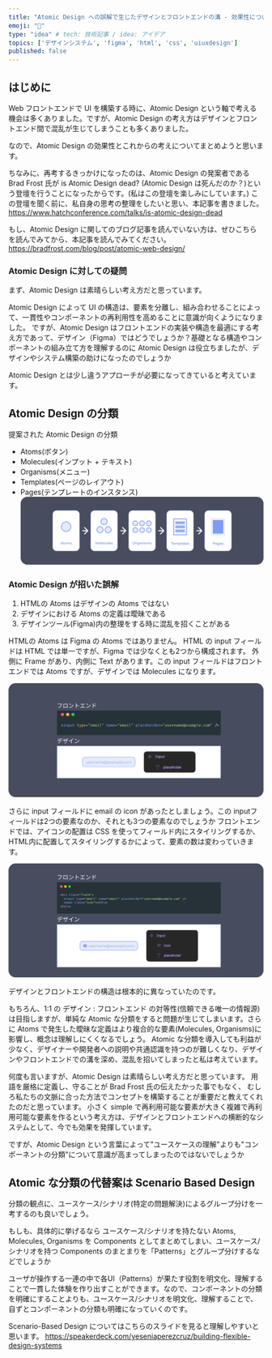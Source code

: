 ```yaml
---
title: "Atomic Design への誤解で生じたデザインとフロントエンドの溝 - 効果性について再考する"
emoji: "🎨"
type: "idea" # tech: 技術記事 / idea: アイデア
topics: ['デザインシステム', 'figma', 'html', 'css', 'uiuxdesign']
published: false
---
```

## はじめに
Web フロントエンドで UI を構築する時に、Atomic Design という軸で考える機会は多くありました。ですが、Atomic Design の考え方はデザインとフロントエンド間で混乱が生じてしまうことも多くありました。

なので、Atomic Design の効果性とこれからの考えについてまとめようと思います。

ちなみに、再考するきっかけになったのは、Atomic Design の発案者である Brad Frost 氏が is Atomic Design dead? (Atomic Design は死んだのか？)という登壇を行うことになったからです。(私はこの登壇を楽しみにしています。)
この登壇を聞く前に、私自身の思考の整理をしたいと思い、本記事を書きました。
https://www.hatchconference.com/talks/is-atomic-design-dead

もし、Atomic Design に関してのブログ記事を読んでいない方は、ぜひこちらを読んでみてから、本記事を読んでみてください。
https://bradfrost.com/blog/post/atomic-web-design/

### Atomic Design に対しての疑問
まず、Atomic Design は素晴らしい考え方だと思っています。

Atomic Design によって UI の構造は、要素を分離し、組み合わせることによって、一貫性やコンポーネントの再利用性を高めることに意識が向くようになりました。
ですが、Atomic Design はフロントエンドの実装や構造を最適にする考え方であって、デザイン（Figma）ではどうでしょうか？基礎となる構造やコンポーネントの組み立て方を理解するのに Atomic Design は役立ちましたが、デザインやシステム構築の助けになったのでしょうか

Atomic Design とは少し違うアプローチが必要になってきていると考えています。

## Atomic Design の分類
提案された Atomic Design の分類
- Atoms(ボタン)
- Molecules(インプット + テキスト)
- Organisms(メニュー)
- Templates(ページのレイアウト)
- Pages(テンプレートのインスタンス)
![](/images/atomic-design-01.png)

### Atomic Design が招いた誤解
1. HTMLの Atoms はデザインの Atoms ではない 
2. デザインにおける Atoms の定義は曖昧である
3. デザインツール(Figma)内の整理をする時に混乱を招くことがある 

HTMLの Atoms は Figma の Atoms ではありません。
HTML の input フィールドは HTML では単一ですが、Figma では少なくとも2つから構成されます。
外側に Frame があり、内側に Text があります。この input フィールドはフロントエンドでは Atoms ですが、デザインでは Molecules になります。 

![](/images/atomic-design-02.png)

さらに input フィールドに email の icon があったとしましょう。この inputフィールドは2つの要素なのか、それとも3つの要素なのでしょうか
フロントエンドでは、アイコンの配置は CSS を使ってフィールド内にスタイリングするか、HTML内に配置してスタイリングするかによって、要素の数は変わっていきます。

![](/images/atomic-design-03.png)

デザインとフロントエンドの構造は根本的に異なっていたのです。

もちろん、1:1 の デザイン : フロントエンド の対等性(信頼できる唯一の情報源)は目指しますが、単純な Atomic な分類をすると問題が生じてしまいます。さらに Atoms で発生した曖昧な定義はより複合的な要素(Molecules, Organisms)に影響し、概念は理解しにくくなるでしょう。
Atomic な分類を導入しても利益が少なく、デザイナーや開発者への説明や共通認識を持つのが難しくなり、デザインやフロントエンドでの溝を深め、混乱を招いてしまったと私は考えています。

何度も言いますが、Atomic Design は素晴らしい考え方だと思っています。
用語を厳格に定義し、守ることが Brad Frost 氏の伝えたかった事でもなく、 むしろ私たちの文脈に合った方法でコンセプトを構築することが重要だと教えてくれたのだと思っています。
小さく simple で再利用可能な要素が大きく複雑で再利用可能な要素を作るという考え方は、デザインとフロントエンドへの横断的なシステムとして、今でも効果を発揮しています。

ですが、Atomic Design という言葉によって"ユースケースの理解"よりも"コンポーネントの分類"について意識が高まってしまったのではないでしょうか

## Atomic な分類の代替案は Scenario Based Design
分類の観点に、ユースケース/シナリオ(特定の問題解決)によるグループ分けを一考するのも良いでしょう。

もしも、具体的に挙げるなら
ユースケース/シナリオを持たない Atoms, Molecules, Organisms を Components としてまとめてしまい、ユースケース/シナリオを持つ Components のまとまりを「Patterns」とグループ分けするなどでしょうか

ユーザが操作する一連の中で各UI（Patterns）が果たす役割を明文化、理解することで一貫した体験を作り出すことができます。なので、コンポーネントの分類を明確にすることよりも、ユースケース/シナリオを明文化、理解することで、自ずとコンポーネントの分類も明確になっていくのです。

Scenario-Based Design についてはこちらのスライドを見ると理解しやすいと思います。
https://speakerdeck.com/yeseniaperezcruz/building-flexible-design-systems